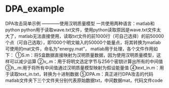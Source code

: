 # DPA_example
DPA攻击简单示例 ————使用汉明质量模型
一共使用两种语言：matlab和python
python用于读取wave.txt文件，使用python读取原因是wave.txt文件太大了，matlab无法直接使用，读取txt文件的前1000行（可自己选择）的前50000个点（可自己选取），即1000个明文输入的50000个能量点，将其转换为matlab可使用的mat文件，命名为"energy.mat”，
matlab用于处理，各个文件作用如下：
①S.m：将S盒数据直接映射为汉明质量数据，因为使用汉明质量模型，这样可以减少运算
②v_.m：用于将明文选定字节与256个密钥计算出所有的中间值
③h_.m:用于将所有中间值通过汉明质量模型映射为假设能量值
④text_in.m：用于读取text_in.txt，转换为十进制数据
⑤DPA.m：真正进行DPA攻击的代码
matlab文件夹下三个文件夹分别代表原始数据txt，中间数据mat，代码文件code
